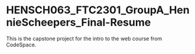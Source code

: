 # HENSCH063_FTC2301_GroupA_HennieScheepers_Final-Resume
This is the capstone project for the intro to the web course from CodeSpace. 
